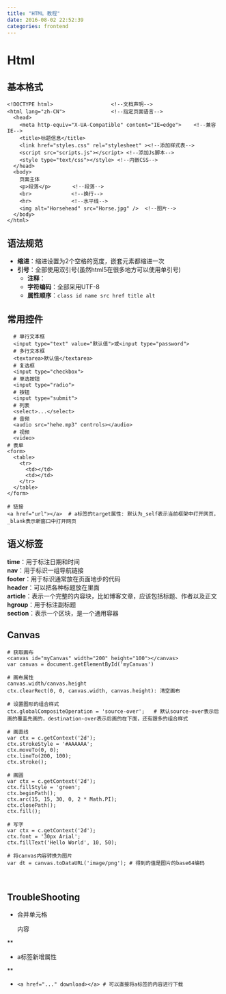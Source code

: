 ```yaml
---
title: "HTML 教程"
date: 2016-08-02 22:52:39
categories: frontend
---
```

# Html
## 基本格式

    <!DOCTYPE html>                   <!--文档声明-->
    <html lang="zh-CN">               <!--指定页面语言-->
      <head>
        <meta http-equiv="X-UA-Compatible" content="IE=edge">    <!--兼容IE-->
        <title>标题信息</title>
        <link href="styles.css" rel="stylesheet" ><!--添加样式表-->
        <script src="scripts.js"></script> <!--添加Js脚本-->
        <style type="text/css"></style> <!--内嵌CSS-->
      </head>
      <body>
        页面主体
        <p>段落</p>       <!--段落-->
        <br>             <!--换行-->
        <hr>             <!--水平线-->
        <img alt="Horsehead" src="Horse.jpg" />  <!--图片-->
      </body>
    </html>

## 语法规范

* **缩进**：缩进设置为2个空格的宽度，嵌套元素都缩进一次
* **引号**：全部使用双引号(虽然html5在很多地方可以使用单引号)
    * **注释**：<!--注释内容-->
    * **字符编码**：全部采用UTF-8
    * **属性顺序**：`class id name src href title alt`

## 常用控件

	  # 单行文本框
	  <input type="text" value="默认值">或<input type="password">
	  # 多行文本框
	  <textarea>默认值</textarea>
	  # 复选框
	  <input type="checkbox">
	  # 单选按钮
	  <input type="radio">
	  # 按钮
	  <input type="submit">
	  # 列表
	  <select>...</select>
	  # 音频
	  <audio src="hehe.mp3" controls></audio>
	  # 视频
	  <video>
	# 表单
	<form>
	  <table>
	    <tr>
	      <td></td>
	      <td></td>
	    </tr>
	  </table>
	</form>
	
	# 链接
	<a href="url"></a>  # a标签的target属性: 默认为_self表示当前框架中打开网页，_blank表示新窗口中打开网页

## 语义标签

**time**：用于标注日期和时间  
**nav**：用于标识一组导航链接  
**footer**：用于标识通常放在页面地步的代码  
**header**：可以把各种标题放在里面  
**article**：表示一个完整的内容块，比如博客文章，应该包括标题、作者以及正文  
**hgroup**：用于标注副标题  
**section**：表示一个区块，是一个通用容器  


## Canvas

	# 获取画布
	<canvas id="myCanvas" width="200" height="100"></canvas>
	var canvas = document.getElementById('myCanvas')
	
	# 画布属性
	canvas.width/canvas.height
	ctx.clearRect(0, 0, canvas.width, canvas.height): 清空画布
	
	# 设置图形的组合样式
	ctx.globalCompositeOperation = 'source-over';	# 默认source-over表示后画的覆盖先画的，destination-over表示后画的在下面，还有跟多的组合样式
	
	# 画直线
	var ctx = c.getContext('2d');
	ctx.strokeStyle = '#AAAAAA';
	ctx.moveTo(0, 0);
	ctx.lineTo(200, 100);
	ctx.stroke();
	
	# 画圆
	var ctx = c.getContext('2d');
	ctx.fillStyle = 'green';
	ctx.beginPath();
	ctx.arc(15, 15, 30, 0, 2 * Math.PI);
	ctx.closePath();
	ctx.fill();
	
	# 写字
	var ctx = c.getContext('2d');
	ctx.font = '30px Arial';
	ctx.fillText('Hello World', 10, 50);
	
	# 将canvas内容转换为图片
	var dt = canvas.toDataURL('image/png');	# 得到的值是图片的base64编码


​	

## TroubleShooting
- 合并单元格

  	<td colspan="2">内容</td>



**

* a标签新增属性  

**

*     <a href="..." download></a> # 可以直接将a标签的内容进行下载  

